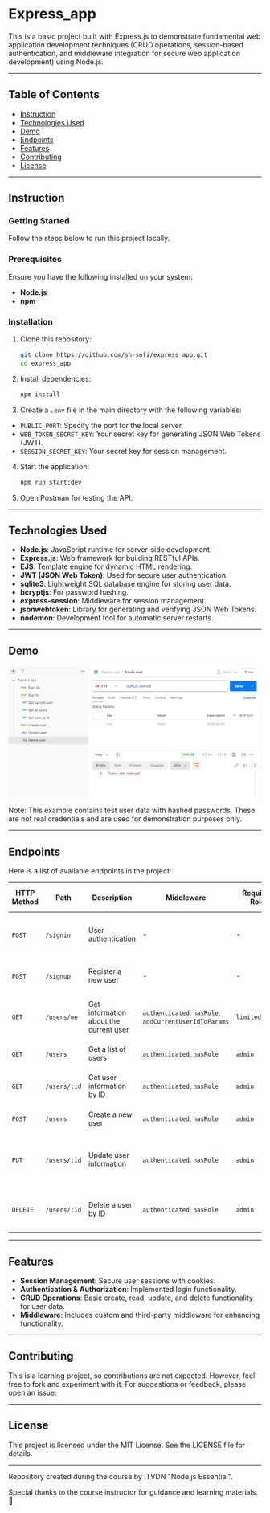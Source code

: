 # Express_app

This is a basic project built with Express.js to demonstrate fundamental web application development techniques (CRUD operations, session-based authentication, and middleware integration for secure web application development) using Node.js.

---

## Table of Contents

- [Instruction](#instruction)
- [Technologies Used](#technologies-used)
- [Demo](#demo)
- [Endpoints](#endpoints)
- [Features](#features)
- [Contributing](#contributing)
- [License](#license)

---

## Instruction

### Getting Started

Follow the steps below to run this project locally.

### Prerequisites

Ensure you have the following installed on your system:

- **Node.js**
- **npm**

### Installation

1. Clone this repository:
   ```bash
   git clone https://github.com/sh-sofi/express_app.git
   cd express_app
   ```
2. Install dependencies:

   ```bash
   npm install
   ```

3. Create a `.env` file in the main directory with the following variables:

- `PUBLIC_PORT`: Specify the port for the local server.
- `WEB_TOKEN_SECRET_KEY`: Your secret key for generating JSON Web Tokens (JWT).
- `SESSION_SECRET_KEY`: Your secret key for session management.

4. Start the application:

   ```bash
   npm run start:dev
   ```

5. Open Postman for testing the API.

---

## Technologies Used

- **Node.js**: JavaScript runtime for server-side development.
- **Express.js**: Web framework for building RESTful APIs.
- **EJS**: Template engine for dynamic HTML rendering.
- **JWT (JSON Web Token)**: Used for secure user authentication.
- **sqlite3**: Lightweight SQL database engine for storing user data.
- **bcryptjs**: For password hashing.
- **express-session**: Middleware for session management.
- **jsonwebtoken**: Library for generating and verifying JSON Web Tokens.
- **nodemon**: Development tool for automatic server restarts.

---

## Demo

![Home Page Screenshot](./public/express-app-postman.PNG)

Note: This example contains test user data with hashed passwords. These are not real credentials and are used for demonstration purposes only.

---

## Endpoints

Here is a list of available endpoints in the project:

| **HTTP Method** | **Path**     | **Description**                        | **Middleware**                                         | **Required Role** | **Expected Response Status**                                  | **Comment**                                           |
| --------------- | ------------ | -------------------------------------- | ------------------------------------------------------ | ----------------- | ------------------------------------------------------------- | ----------------------------------------------------- |
| `POST`          | `/signin`    | User authentication                    | -                                                      | -                 | `200 OK`, `401 Unauthorized`                                  | Returns an access token upon successful login.        |
| `POST`          | `/signup`    | Register a new user                    | -                                                      | -                 | `201 Created`, `400 Bad Request`                              | Returns the details of the newly created user.        |
| `GET`           | `/users/me`  | Get information about the current user | `authenticated`, `hasRole`, `addCurrentUserIdToParams` | `limited_user`    | `200 OK`, `403 Forbidden`                                     | Returns the data of the currently authenticated user. |
| `GET`           | `/users`     | Get a list of users                    | `authenticated`, `hasRole`                             | `admin`           | `200 OK`, `403 Forbidden`                                     | Returns an array of users.                            |
| `GET`           | `/users/:id` | Get user information by ID             | `authenticated`, `hasRole`                             | `admin`           | `200 OK`, `403 Forbidden`, `404 Not Found`                    | Returns the user data if the user exists.             |
| `POST`          | `/users`     | Create a new user                      | `authenticated`, `hasRole`                             | `admin`           | `201 Created`, `400 Bad Request`                              | Adds a new user to the database.                      |
| `PUT`           | `/users/:id` | Update user information                | `authenticated`, `hasRole`                             | `admin`           | `200 OK`, `400 Bad Request`, `403 Forbidden`, `404 Not Found` | Updates user data if the user exists.                 |
| `DELETE`        | `/users/:id` | Delete a user by ID                    | `authenticated`, `hasRole`                             | `admin`           | `204 No Content`, `403 Forbidden`, `404 Not Found`            | Deletes a user from the database.                     |

---

## Features

- **Session Management**: Secure user sessions with cookies.
- **Authentication & Authorization**: Implemented login functionality.
- **CRUD Operations**: Basic create, read, update, and delete functionality for user data.
- **Middleware**: Includes custom and third-party middleware for enhancing functionality.

---

## Contributing

This is a learning project, so contributions are not expected. However, feel free to fork and experiment with it. For suggestions or feedback, please open an issue.

---

## License

This project is licensed under the MIT License. See the LICENSE file for details.

---

Repository created during the course by ITVDN "Node.js Essential".

Special thanks to the course instructor for guidance and learning materials. 🙌
